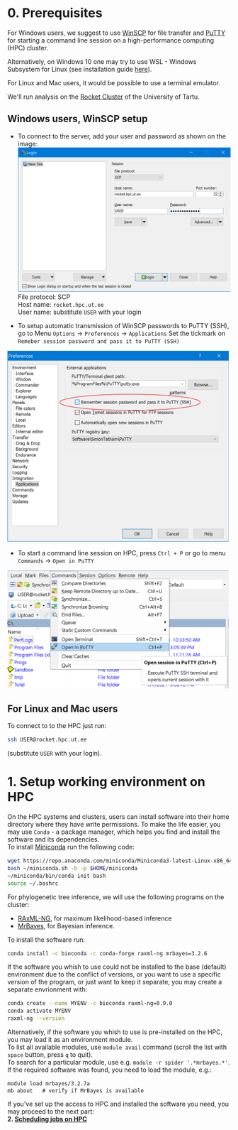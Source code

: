 # 0. Prerequisites

For Windows users, we suggest to use [WinSCP](https://winscp.net/eng/downloads.php) for file transfer and [PuTTY](https://winscp.net/eng/downloads.php#putty) for starting a command line session on a high-performance computing (HPC) cluster.

Alternatively, on Windows 10 one may try to use WSL - Windows Subsystem for Linux (see installation guide [here](https://docs.microsoft.com/en-us/windows/wsl/install-win10)).

For Linux and Mac users, it would be possible to use a terminal emulator.

We'll run analysis on the [Rocket Cluster](https://hpc.ut.ee/en/resources/rocket-cluster-en/) of the University of Tartu.

## Windows users, WinSCP setup

- To connect to the server, add your user and password as shown on the image:
<img src="img/WinSCP_HPC_credentials.png" width="500" title="WinSCP user" /><br/>
File protocol: SCP<br/>
Host name: `rocket.hpc.ut.ee`<br/>
User name: substitute `USER` with your login

- To setup automatic transmission of WinSCP passwords to PuTTY (SSH), go to Menu `Options` -> `Preferences` -> `Applications`
Set the tickmark on `Remeber session password and pass it to PuTTY (SSH)`
<img src="img/WinSCP_PuttyPassword.png" width="500" title="WinSCP sends session password to PuTTY" />

- To start a command line session on HPC, press `Ctrl + P` or go to menu `Commands` -> `Open in PuTTY`
<img src="img/WinSCP_RunPutty.png" width="500" title="Connect to HPC via SSH" />

## For Linux and Mac users

To connect to to the HPC just run:
```bash
ssh USER@rocket.hpc.ut.ee
```
(substitute `USER` with your login).

# 1. Setup working environment on HPC

On the HPC systems and clusters, users can install software into their home directory where they have write permissions. To make the life easier, you may use `Conda` - a package manager, which helps you find and install the software and its dependencies.<br/>
To install [Miniconda](https://docs.conda.io/en/latest/index.html) run the following code:
```bash
wget https://repo.anaconda.com/miniconda/Miniconda3-latest-Linux-x86_64.sh -O ~/miniconda.sh
bash ~/miniconda.sh -b -p $HOME/miniconda
~/miniconda/bin/conda init bash
source ~/.bashrc
```


For phylogenetic tree inference, we will use the following programs on the cluster:
- [RAxML-NG](https://github.com/amkozlov/raxml-ng), for maximum likelihood-based inference
- [MrBayes](https://nbisweden.github.io/MrBayes/download.html), for Bayesian inference.

To install the software run:
```bash
conda install -c bioconda -c conda-forge raxml-ng mrbayes=3.2.6
```


If the software you whish to use could not be installed to the base (default) environment due to the conflict of versions, or you want to use a specific version of the program, or just want to keep it separate, you may create a separate envrionment with:
```bash
conda create --name MYENV -c bioconda raxml-ng=0.9.0
conda activate MYENV
raxml-ng --version
```

Alternatively, if the software you whish to use is pre-installed on the HPC, you may load it as an environment module.<br/>
To list all available modules, use `module avail` command (scroll the list with `space` button, press `q` to quit).<br/>
To search for a particular module, use e.g. `module -r spider '.*mrbayes.*'`.<br/>
If the required software was found, you need to load the module, e.g.:
```
module load mrbayes/3.2.7a
mb about   # verify if MrBayes is available
```


If you've set up the access to HPC and installed the software you need, you may proceed to the next part:<br/>
**2. [Scheduling jobs on HPC](01.SLURM.md)**
